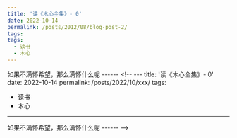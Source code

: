 ```yaml
---
title: '读《木心全集》- 0'
date: 2022-10-14
permalink: /posts/2012/08/blog-post-2/
tags:
tags:
  - 读书
  - 木心
---
```


如果不满怀希望，那么满怀什么呢
------ <!-- ---
title: '读《木心全集》- 0'
date: 2022-10-14
permalink: /posts/2022/10/xxx/
tags:
  - 读书
  - 木心
---

如果不满怀希望，那么满怀什么呢
------ -->